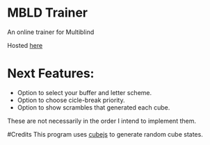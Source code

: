 # MBLD Trainer
An online trainer for Multiblind

Hosted [here](https://linux.ime.usp.br/~pedrosousa/MBLD-Trainer)

# Next Features:
- Option to select your buffer and letter scheme.
- Option to choose cicle-break priority.
- Option to show scrambles that generated each cube.

These are not necessarily in the order I intend to implement them.

#Credits
This program uses [cubejs](https://github.com/ldez/cubejs) to generate random cube states.
